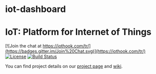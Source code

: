 # iot-dashboard
# IoT: Platform for Internet of Things
[![Join the chat at https://iothook.com/tr/](https://badges.gitter.im/Join%20Chat.svg)](https://iothook.com/tr/)
[![License](https://img.shields.io/badge/licence-Apache%202.0-brightgreen.svg?style=flat)](LICENSE)
[![Build Status](https://travis-ci.org/Samsung/iotjs.svg?branch=master)](https://iothook.com/tr/)

You can find project details on our [project page](https://iothook.com/tr/) and [wiki](https://iothook.com/tr/).
